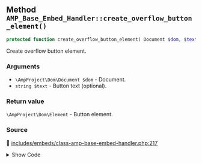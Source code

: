 ## Method `AMP_Base_Embed_Handler::create_overflow_button_element()`

```php
protected function create_overflow_button_element( Document $dom, $text = null );
```

Create overflow button element.

### Arguments

* `\AmpProject\Dom\Document $dom` - Document.
* `string $text` - Button text (optional).

### Return value

`\AmpProject\Dom\Element` - Button element.

### Source

:link: [includes/embeds/class-amp-base-embed-handler.php:217](/includes/embeds/class-amp-base-embed-handler.php#L217-L226)

<details>
<summary>Show Code</summary>

```php
protected function create_overflow_button_element( Document $dom, $text = null ) {
	if ( ! $text ) {
		$text = __( 'See more', 'amp' );
	}
	$overflow = $dom->createElement( Tag::BUTTON );
	$overflow->setAttributeNode( $dom->createAttribute( Attribute::OVERFLOW ) );
	$overflow->setAttribute( Attribute::TYPE, 'button' );
	$overflow->textContent = $text;
	return $overflow;
}
```

</details>
